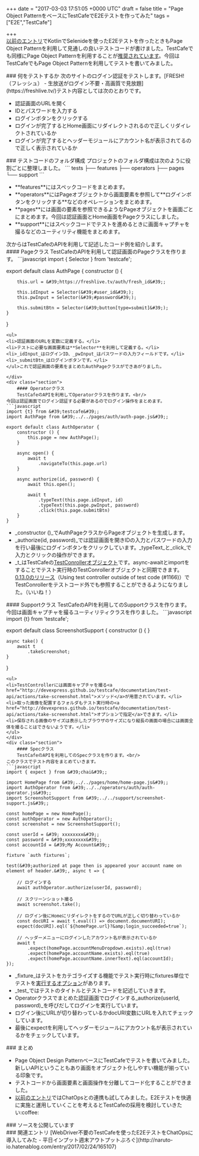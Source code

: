
+++
date = "2017-03-03 17:51:05 +0000 UTC"
draft = false
title = "Page Object PatternをベースにTestCafeでE2Eテストを作ってみた"
tags = ["E2E","TestCafe"]

+++
 <br/>
<a href="http://naruto-io.hatenablog.com/entry/2017/01/15/205751">以前のエントリ</a>でKotlinでSelenideを使ったE2Eテストを作ったときもPage Object Patternを利用して見通しの良いテストコードが書けました。TestCafeでも同様にPage Object Patternを利用することが<a href="http://devexpress.github.io/testcafe/documentation/recipes/using-page-model.html">推奨されています</a>。今回はTestCafeでもPage Object Patternを利用してテストを書いてみました。

<div class="section">
    ### 何をテストするか
    次のサイトのログイン認証をテストします。[FRESH!（フレッシュ） - 生放送がログイン不要・高画質で見放題](https://freshlive.tv/)テスト内容としては次のとおりです。

<ul>
<li>認証画面のURLを開く</li>
<li>IDとパスワードを入力する</li>
<li>ログインボタンをクリックする</li>
<li>ログインが完了するとHome画面にリダイレクトされるので正しくリダイレクトされているか</li>
<li>ログインが完了するとヘッダーモジュールにアカウント名が表示されてるので正しく表示されているか</li>
</ul>
</div>
<div class="section">
    ### テストコードのフォルダ構成
    プロジェクトのフォルダ構成は次のように役割ごとに整理しました。
```
tests
├── features
├── operators
├── pages
└── support
```
<ul>
<li>**features**にはスペックコードをまとめます。</li>
<li>**operators**にはPageオブジェクトから画面要素を参照して**ログインボタンをクリックする**などのオペレーションをまとめます。</li>
<li>**pages**には画面の要素を参照できるようなPageオブジェクトを画面ごとにまとめます。今回は認証画面とHome画面をPageクラスにしました。</li>
<li>**support**にはスペックコードでテストを進めるときに画面キャプチャを撮るなどのユーティリティ機能をまとめます。</li>
</ul>次からはTestCafeのAPIを利用して記述したコード例を紹介します。

<div class="section">
    #### Pageクラス
    TestCafeのAPIを利用して認証画面のPageクラスを作ります。
```javascript
import { Selector } from &#39;testcafe&#39;;

export default class AuthPage {
    constructor () {

        this.url = &#39;https://freshlive.tv/auth/fresh_id&#39;;

        this.idInput = Selector(&#39;#user_id&#39;);
        this.pwInput = Selector(&#39;#password&#39;);

        this.submitBtn = Selector(&#39;button[type=submit]&#39;);
    }
}

```
<ul>
<li>認証画面のURLを変数に定義する。</li>
<li>テストに必要な画面要素は**Selector**を利用して定義する。</li>
<li>_idInput_はログインID、_pwInput_はパスワードの入力フィールドです。</li>
<li>_submitBtn_はログインボタンです。</li>
</ul>これで認証画面の要素をまとめたAuthPageクラスができあがりました。

</div>
<div class="section">
    #### Operatorクラス
    TestCafeのAPIを利用してOperatorクラスを作ります。<br/>
今回は認証画面でログイン認証する必要があるのでログイン操作をまとめます。
```javascript
import {t} from &#39;testcafe&#39;;
import AuthPage from &#39;../../pages/auth/auth-page.js&#39;;

export default class AuthOperator {
    constructor () {
        this.page = new AuthPage();
    }

    async open() {
        await t
            .navigateTo(this.page.url)
    }

    async authorize(id, password) {
        await this.open();

        await t
            .typeText(this.page.idInput, id)
            .typeText(this.page.pwInput, password)
            .click(this.page.submitBtn)
    }
}

```
<ul>
<li>_constructor ()_でAuthPageクラスからPageオブジェクトを生成します。</li>
<li>_authorize(id, password)_では認証画面を開きIDの入力とパスワードの入力を行い最後にログインボタンをクリックしています。_typeText_と_click_で入力とクリックの操作ができます。</li>
<li>_t_はTestCafeの<a href="http://devexpress.github.io/testcafe/documentation/test-api/test-code-structure.html#test-controller">TestConrollerオブジェクト</a>です。async-awaitとimportをすることでテスト実行時のTestConrollerオブジェクトと同期できます。<a href="https://changelogs.md/github/devexpress/testcafe/">0.13.0のリリース</a>（Using test controller outside of test code (#1166)）でTestConrollerをテストコード外でも参照することができるようになりました。（いいね！）</li>
</ul>
</div>
<div class="section">
    #### Supportクラス
    TestCafeのAPIを利用してのSupportクラスを作ります。<br/>
今回は画面キャプチャを撮るユーティリティクラスを作りました。
```javascript
import {t} from &#39;testcafe&#39;;

export default class ScreenshotSupport {
    constructor () {
    }

    async take() {
        await t
            .takeScreenshot;
    }
}

```
<ul>
<li>TestControllerには画面キャプチャを撮る<a href="http://devexpress.github.io/testcafe/documentation/test-api/actions/take-screenshot.html">メソッド</a>が用意されています。</li>
<li>取った画像を配置するフォルダもテスト実行時の<a href="http://devexpress.github.io/testcafe/documentation/test-api/actions/take-screenshot.html">オプションで指定</a>できます。</li>
<li>保存される画像のサイズは表示したブラウザのサイズになり縦長の画面の場合には画面全体を撮ることはできないようです。</li>
</ul>
</div>
<div class="section">
    #### Specクラス
    TestCafeのAPIを利用してのSpecクラスを作ります。<br/>
このクラスでテスト内容をまとめていきます。
```javascript
import { expect } from &#39;chai&#39;;

import HomePage from &#39;../../pages/home/home-page.js&#39;;
import AuthOperator from &#39;../../operators/auth/auth-operator.js&#39;;
import ScreenshotSupport from &#39;../../support/screenshot-support.js&#39;;

const homePage = new HomePage();
const authOperator = new AuthOperator();
const screenshot = new ScreenshotSupport();

const userId = &#39; xxxxxxxx&#39;;
const password = &#39;xxxxxxxx&#39;;
const accountId = &#39;My Account&#39;;

fixture `auth fixtures`;

test(&#39;authorized at page then is appeared your account name on element of header.&#39;, async t => {

    // ログインする
    await authOperator.authorize(userId, password);

    // スクリーンショット撮る
    await screenshot.take();

    // ログイン後にHomeにリダイレクトをするのでURLが正しく切り替わっているか
    const docURI = await t.eval(() => document.documentURI);
    expect(docURI).eql(`${homePage.url}?&amp;login_succeeded=true`);

    // ヘッダーメニューにログインしたアカウント名が表示されているか
    await t
        .expect(homePage.accountMenuDropdown.exists).eql(true)
        .expect(homePage.accountName.exists).eql(true)
        .expect(homePage.accountName.innerText).eql(accountId);
});

```
<ul>
<li>_fixture_はテストをカテゴライズする機能でテスト実行時にfixtures単位でテストを<a href="http://devexpress.github.io/testcafe/documentation/using-testcafe/command-line-interface.html#-f-name---fixture-name">実行するオプション</a>があります。</li>
<li>_test_ではテストのタイトルとテストコードを記述していきます。</li>
<li>Operatorクラスでまとめた認証画面でログインする_authorize(userId, password)_を呼びだしてログインを実行しています。</li>
<li>ログイン後にURLが切り替わっているかdocURI変数にURLを入れてチェックしています。</li>
<li>最後にexpectを利用してヘッダーモジュールにアカウント名が表示されているかをチェックしています。</li>
</ul>
</div>
</div>
<div class="section">
    ### まとめ
    
<ul>
<li>Page Object Design PatternベースにTestCafeでテストを書いてみました。新しいAPIということもあり画面をオブジェクト化しやすい機能が揃っている印象です。</li>
<li>テストコードから画面要素と画面操作を分離してコード化することができました。</li>
<li><a href="http://naruto-io.hatenablog.com/entry/2017/02/24/165107">以前のエントリ</a>ではChatOpsとの連携も試してみました。E2Eテストを快適に実施と運用していくことを考えるとTestCafeの採用を検討していきたい:coffee:</li>
</ul>
</div>
<div class="section">
    ### ソースを公開しています
    
<div class="github-card" data-user="nsoushi" data-repo="testcafe-chatops" data-width="400" data-height="" data-theme="default"></div>
<script src="https://cdn.jsdelivr.net/github-cards/latest/widget.js"></script>


</div>
<div class="section">
    ### 関連エントリ
    [WebDriver不要のTestCafeを使ったE2EテストをChatOpsに導入してみた - 平日インプット週末アウトプットぶろぐ](http://naruto-io.hatenablog.com/entry/2017/02/24/165107)

</div>

